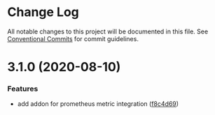 # Change Log

All notable changes to this project will be documented in this file.
See [Conventional Commits](https://conventionalcommits.org) for commit guidelines.

# 3.1.0 (2020-08-10)


### Features

* add addon for prometheus metric integration ([f8c4d69](https://github.com/piobyte/flamingo/commit/f8c4d693c8ff1e6991d83a8754058599bad343f7))
